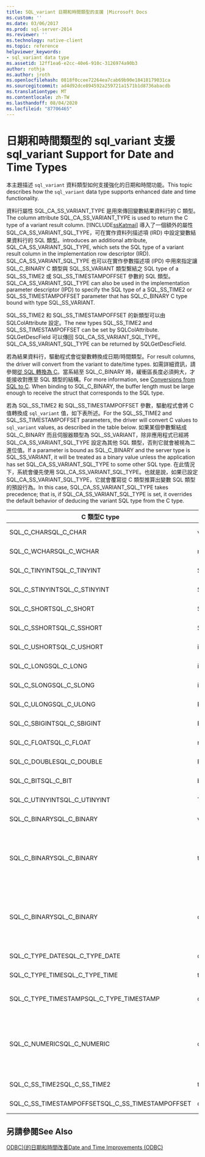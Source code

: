 ```yaml
---
title: SQL_variant 日期和時間類型的支援 |Microsoft Docs
ms.custom: ''
ms.date: 03/06/2017
ms.prod: sql-server-2014
ms.reviewer: ''
ms.technology: native-client
ms.topic: reference
helpviewer_keywords:
- sql_variant data type
ms.assetid: 12ff1ea6-e2cc-40e6-910c-3126974a90b3
author: rothja
ms.author: jroth
ms.openlocfilehash: 0818f0ccee72264ea7cab69b90e18418179031ca
ms.sourcegitcommit: ad4d92dce894592a259721a1571b1d8736abacdb
ms.translationtype: MT
ms.contentlocale: zh-TW
ms.lasthandoff: 08/04/2020
ms.locfileid: "87706465"
---
```

# <a name="sql_variant-support-for-date-and-time-types"></a><span data-ttu-id="4ef6e-102">日期和時間類型的 sql_variant 支援</span><span class="sxs-lookup"><span data-stu-id="4ef6e-102">sql_variant Support for Date and Time Types</span></span>
  <span data-ttu-id="4ef6e-103">本主題描述 `sql_variant` 資料類型如何支援強化的日期和時間功能。</span><span class="sxs-lookup"><span data-stu-id="4ef6e-103">This topic describes how the `sql_variant` data type supports enhanced date and time functionality.</span></span>  
  
 <span data-ttu-id="4ef6e-104">資料行屬性 SQL_CA_SS_VARIANT_TYPE 是用來傳回變數結果資料行的 C 類型。</span><span class="sxs-lookup"><span data-stu-id="4ef6e-104">The column attribute SQL_CA_SS_VARIANT_TYPE is used to return the C type of a variant result column.</span></span> [!INCLUDE[ssKatmai](../../includes/sskatmai-md.md)] <span data-ttu-id="4ef6e-105">導入了一個額外的屬性 SQL_CA_SS_VARIANT_SQL_TYPE，可在實作資料列描述項 (IRD) 中設定變數結果資料行的 SQL 類型。</span><span class="sxs-lookup"><span data-stu-id="4ef6e-105">introduces an additional attribute, SQL_CA_SS_VARIANT_SQL_TYPE, which sets the SQL type of a variant result column in the implementation row descriptor (IRD).</span></span> <span data-ttu-id="4ef6e-106">SQL_CA_SS_VARIANT_SQL_TYPE 也可以在實作參數描述項 (IPD) 中用來指定讓 SQL_C_BINARY C 類型與 SQL_SS_VARIANT 類型繫結之 SQL type of a SQL_SS_TIME2 或 SQL_SS_TIMESTAMPOFFSET 參數的 SQL 類型。</span><span class="sxs-lookup"><span data-stu-id="4ef6e-106">SQL_CA_SS_VARIANT_SQL_TYPE can also be used in the implementation parameter descriptor (IPD) to specify the SQL type of a SQL_SS_TIME2 or SQL_SS_TIMESTAMPOFFSET parameter that has SQL_C_BINARY C type bound with type SQL_SS_VARIANT.</span></span>  
  
 <span data-ttu-id="4ef6e-107">SQL_SS_TIME2 和 SQL_SS_TIMESTAMPOFFSET 的新類型可以由 SQLColAttribute 設定。</span><span class="sxs-lookup"><span data-stu-id="4ef6e-107">The new types SQL_SS_TIME2 and SQL_SS_TIMESTAMPOFFSET can be set by SQLColAttribute.</span></span> <span data-ttu-id="4ef6e-108">SQLGetDescField 可以傳回 SQL_CA_SS_VARIANT_SQL_TYPE。</span><span class="sxs-lookup"><span data-stu-id="4ef6e-108">SQL_CA_SS_VARIANT_SQL_TYPE can be returned by SQLGetDescField.</span></span>  
  
 <span data-ttu-id="4ef6e-109">若為結果資料行，驅動程式會從變數轉換成日期/時間類型。</span><span class="sxs-lookup"><span data-stu-id="4ef6e-109">For result columns, the driver will convert from the variant to date/time types.</span></span> <span data-ttu-id="4ef6e-110">如需詳細資訊，請參閱[從 SQL 轉換為 C](datetime-data-type-conversions-from-sql-to-c.md)。當系結至 SQL_C_BINARY 時，緩衝區長度必須夠大，才能接收對應至 SQL 類型的結構。</span><span class="sxs-lookup"><span data-stu-id="4ef6e-110">For more information, see [Conversions from SQL to C](datetime-data-type-conversions-from-sql-to-c.md). When binding to SQL_C_BINARY, the buffer length must be large enough to receive the struct that corresponds to the SQL type.</span></span>  
  
 <span data-ttu-id="4ef6e-111">若為 SQL_SS_TIME2 和 SQL_SS_TIMESTAMPOFFSET 參數，驅動程式會將 C 值轉換成 `sql_variant` 值，如下表所述。</span><span class="sxs-lookup"><span data-stu-id="4ef6e-111">For the SQL_SS_TIME2 and SQL_SS_TIMESTAMPOFFSET parameters, the driver will convert C values to `sql_variant` values, as described in the table below.</span></span> <span data-ttu-id="4ef6e-112">如果某個參數繫結成 SQL_C_BINARY 而且伺服器類型為 SQL_SS_VARIANT，除非應用程式已經將 SQL_CA_SS_VARIANT_SQL_TYPE 設定為其他 SQL 類型，否則它就會被視為二進位值。</span><span class="sxs-lookup"><span data-stu-id="4ef6e-112">If a parameter is bound as SQL_C_BINARY and the server type is SQL_SS_VARIANT, it will be treated as a binary value unless the application has set SQL_CA_SS_VARIANT_SQL_TYPE to some other SQL type.</span></span> <span data-ttu-id="4ef6e-113">在此情況下，系統會優先使用 SQL_CA_SS_VARIANT_SQL_TYPE。也就是說，如果已設定 SQL_CA_SS_VARIANT_SQL_TYPE，它就會覆寫從 C 類型推算出變數 SQL 類型的預設行為。</span><span class="sxs-lookup"><span data-stu-id="4ef6e-113">In this case, SQL_CA_SS_VARIANT_SQL_TYPE takes precedence; that is, if SQL_CA_SS_VARIANT_SQL_TYPE is set, it overrides the default behavior of deducing the variant SQL type from the C type.</span></span>  
  
|<span data-ttu-id="4ef6e-114">C 類型</span><span class="sxs-lookup"><span data-stu-id="4ef6e-114">C type</span></span>|<span data-ttu-id="4ef6e-115">伺服器類型</span><span class="sxs-lookup"><span data-stu-id="4ef6e-115">Server type</span></span>|<span data-ttu-id="4ef6e-116">註解</span><span class="sxs-lookup"><span data-stu-id="4ef6e-116">Comments</span></span>|  
|------------|-----------------|--------------|  
|<span data-ttu-id="4ef6e-117">SQL_C_CHAR</span><span class="sxs-lookup"><span data-stu-id="4ef6e-117">SQL_C_CHAR</span></span>|<span data-ttu-id="4ef6e-118">varchar</span><span class="sxs-lookup"><span data-stu-id="4ef6e-118">varchar</span></span>|<span data-ttu-id="4ef6e-119">SQL_CA_SS_VARIANT_SQL_TYPE 會被忽略。</span><span class="sxs-lookup"><span data-stu-id="4ef6e-119">SQL_CA_SS_VARIANT_SQL_TYPE is ignored.</span></span>|  
|<span data-ttu-id="4ef6e-120">SQL_C_WCHAR</span><span class="sxs-lookup"><span data-stu-id="4ef6e-120">SQL_C_WCHAR</span></span>|<span data-ttu-id="4ef6e-121">nvarcar</span><span class="sxs-lookup"><span data-stu-id="4ef6e-121">nvarcar</span></span>|<span data-ttu-id="4ef6e-122">SQL_CA_SS_VARIANT_SQL_TYPE 會被忽略。</span><span class="sxs-lookup"><span data-stu-id="4ef6e-122">SQL_CA_SS_VARIANT_SQL_TYPE is ignored.</span></span>|  
|<span data-ttu-id="4ef6e-123">SQL_C_TINYINT</span><span class="sxs-lookup"><span data-stu-id="4ef6e-123">SQL_C_TINYINT</span></span>|<span data-ttu-id="4ef6e-124">SMALLINT</span><span class="sxs-lookup"><span data-stu-id="4ef6e-124">smallint</span></span>|<span data-ttu-id="4ef6e-125">SQL_CA_SS_VARIANT_SQL_TYPE 會被忽略。</span><span class="sxs-lookup"><span data-stu-id="4ef6e-125">SQL_CA_SS_VARIANT_SQL_TYPE is ignored.</span></span>|  
|<span data-ttu-id="4ef6e-126">SQL_C_STINYINT</span><span class="sxs-lookup"><span data-stu-id="4ef6e-126">SQL_C_STINYINT</span></span>|<span data-ttu-id="4ef6e-127">SMALLINT</span><span class="sxs-lookup"><span data-stu-id="4ef6e-127">smallint</span></span>|<span data-ttu-id="4ef6e-128">SQL_CA_SS_VARIANT_SQL_TYPE 會被忽略。</span><span class="sxs-lookup"><span data-stu-id="4ef6e-128">SQL_CA_SS_VARIANT_SQL_TYPE is ignored.</span></span>|  
|<span data-ttu-id="4ef6e-129">SQL_C_SHORT</span><span class="sxs-lookup"><span data-stu-id="4ef6e-129">SQL_C_SHORT</span></span>|<span data-ttu-id="4ef6e-130">SMALLINT</span><span class="sxs-lookup"><span data-stu-id="4ef6e-130">smallint</span></span>|<span data-ttu-id="4ef6e-131">SQL_CA_SS_VARIANT_SQL_TYPE 會被忽略。</span><span class="sxs-lookup"><span data-stu-id="4ef6e-131">SQL_CA_SS_VARIANT_SQL_TYPE is ignored.</span></span>|  
|<span data-ttu-id="4ef6e-132">SQL_C_SSHORT</span><span class="sxs-lookup"><span data-stu-id="4ef6e-132">SQL_C_SSHORT</span></span>|<span data-ttu-id="4ef6e-133">SMALLINT</span><span class="sxs-lookup"><span data-stu-id="4ef6e-133">smallint</span></span>|<span data-ttu-id="4ef6e-134">SQL_CA_SS_VARIANT_SQL_TYPE 會被忽略。</span><span class="sxs-lookup"><span data-stu-id="4ef6e-134">SQL_CA_SS_VARIANT_SQL_TYPE is ignored.</span></span>|  
|<span data-ttu-id="4ef6e-135">SQL_C_USHORT</span><span class="sxs-lookup"><span data-stu-id="4ef6e-135">SQL_C_USHORT</span></span>|<span data-ttu-id="4ef6e-136">int</span><span class="sxs-lookup"><span data-stu-id="4ef6e-136">int</span></span>|<span data-ttu-id="4ef6e-137">SQL_CA_SS_VARIANT_SQL_TYPE 會被忽略。</span><span class="sxs-lookup"><span data-stu-id="4ef6e-137">SQL_CA_SS_VARIANT_SQL_TYPE is ignored.</span></span>|  
|<span data-ttu-id="4ef6e-138">SQL_C_LONG</span><span class="sxs-lookup"><span data-stu-id="4ef6e-138">SQL_C_LONG</span></span>|<span data-ttu-id="4ef6e-139">int</span><span class="sxs-lookup"><span data-stu-id="4ef6e-139">int</span></span>|<span data-ttu-id="4ef6e-140">SQL_CA_SS_VARIANT_SQL_TYPE 會被忽略。</span><span class="sxs-lookup"><span data-stu-id="4ef6e-140">SQL_CA_SS_VARIANT_SQL_TYPE is ignored.</span></span>|  
|<span data-ttu-id="4ef6e-141">SQL_C_SLONG</span><span class="sxs-lookup"><span data-stu-id="4ef6e-141">SQL_C_SLONG</span></span>|<span data-ttu-id="4ef6e-142">int</span><span class="sxs-lookup"><span data-stu-id="4ef6e-142">int</span></span>|<span data-ttu-id="4ef6e-143">SQL_CA_SS_VARIANT_SQL_TYPE 會被忽略。</span><span class="sxs-lookup"><span data-stu-id="4ef6e-143">SQL_CA_SS_VARIANT_SQL_TYPE is ignored.</span></span>|  
|<span data-ttu-id="4ef6e-144">SQL_C_ULONG</span><span class="sxs-lookup"><span data-stu-id="4ef6e-144">SQL_C_ULONG</span></span>|<span data-ttu-id="4ef6e-145">BIGINT</span><span class="sxs-lookup"><span data-stu-id="4ef6e-145">bigint</span></span>|<span data-ttu-id="4ef6e-146">SQL_CA_SS_VARIANT_SQL_TYPE 會被忽略。</span><span class="sxs-lookup"><span data-stu-id="4ef6e-146">SQL_CA_SS_VARIANT_SQL_TYPE is ignored.</span></span>|  
|<span data-ttu-id="4ef6e-147">SQL_C_SBIGINT</span><span class="sxs-lookup"><span data-stu-id="4ef6e-147">SQL_C_SBIGINT</span></span>|<span data-ttu-id="4ef6e-148">BIGINT</span><span class="sxs-lookup"><span data-stu-id="4ef6e-148">bigint</span></span>|<span data-ttu-id="4ef6e-149">SQL_CA_SS_VARIANT_SQL_TYPE 會被忽略。</span><span class="sxs-lookup"><span data-stu-id="4ef6e-149">SQL_CA_SS_VARIANT_SQL_TYPE is ignored.</span></span>|  
|<span data-ttu-id="4ef6e-150">SQL_C_FLOAT</span><span class="sxs-lookup"><span data-stu-id="4ef6e-150">SQL_C_FLOAT</span></span>|<span data-ttu-id="4ef6e-151">real</span><span class="sxs-lookup"><span data-stu-id="4ef6e-151">real</span></span>|<span data-ttu-id="4ef6e-152">SQL_CA_SS_VARIANT_SQL_TYPE 會被忽略。</span><span class="sxs-lookup"><span data-stu-id="4ef6e-152">SQL_CA_SS_VARIANT_SQL_TYPE is ignored.</span></span>|  
|<span data-ttu-id="4ef6e-153">SQL_C_DOUBLE</span><span class="sxs-lookup"><span data-stu-id="4ef6e-153">SQL_C_DOUBLE</span></span>|<span data-ttu-id="4ef6e-154">FLOAT</span><span class="sxs-lookup"><span data-stu-id="4ef6e-154">float</span></span>|<span data-ttu-id="4ef6e-155">SQL_CA_SS_VARIANT_SQL_TYPE 會被忽略。</span><span class="sxs-lookup"><span data-stu-id="4ef6e-155">SQL_CA_SS_VARIANT_SQL_TYPE is ignored.</span></span>|  
|<span data-ttu-id="4ef6e-156">SQL_C_BIT</span><span class="sxs-lookup"><span data-stu-id="4ef6e-156">SQL_C_BIT</span></span>|<span data-ttu-id="4ef6e-157">bit</span><span class="sxs-lookup"><span data-stu-id="4ef6e-157">bit</span></span>|<span data-ttu-id="4ef6e-158">SQL_CA_SS_VARIANT_SQL_TYPE 會被忽略。</span><span class="sxs-lookup"><span data-stu-id="4ef6e-158">SQL_CA_SS_VARIANT_SQL_TYPE is ignored.</span></span>|  
|<span data-ttu-id="4ef6e-159">SQL_C_UTINYINT</span><span class="sxs-lookup"><span data-stu-id="4ef6e-159">SQL_C_UTINYINT</span></span>|<span data-ttu-id="4ef6e-160">TINYINT</span><span class="sxs-lookup"><span data-stu-id="4ef6e-160">tinyint</span></span>|<span data-ttu-id="4ef6e-161">SQL_CA_SS_VARIANT_SQL_TYPE 會被忽略。</span><span class="sxs-lookup"><span data-stu-id="4ef6e-161">SQL_CA_SS_VARIANT_SQL_TYPE is ignored.</span></span>|  
|<span data-ttu-id="4ef6e-162">SQL_C_BINARY</span><span class="sxs-lookup"><span data-stu-id="4ef6e-162">SQL_C_BINARY</span></span>|<span data-ttu-id="4ef6e-163">varbinary</span><span class="sxs-lookup"><span data-stu-id="4ef6e-163">varbinary</span></span>|<span data-ttu-id="4ef6e-164">不會設定 SQL_CA_SS_VARIANT_SQL_TYPE。</span><span class="sxs-lookup"><span data-stu-id="4ef6e-164">SQL_CA_SS_VARIANT_SQL_TYPE is not set.</span></span>|  
|<span data-ttu-id="4ef6e-165">SQL_C_BINARY</span><span class="sxs-lookup"><span data-stu-id="4ef6e-165">SQL_C_BINARY</span></span>|<span data-ttu-id="4ef6e-166">time</span><span class="sxs-lookup"><span data-stu-id="4ef6e-166">time</span></span>|<span data-ttu-id="4ef6e-167">SQL_CA_SS_VARIANT_SQL_TYPE = SQL_SS_TIME2</span><span class="sxs-lookup"><span data-stu-id="4ef6e-167">SQL_CA_SS_VARIANT_SQL_TYPE = SQL_SS_TIME2</span></span><br /><br /> <span data-ttu-id="4ef6e-168">[小數值數] 設定為 SQL_DESC_PRECISION () 的*DecimalDigits*參數 `SQLBindParameter` 。</span><span class="sxs-lookup"><span data-stu-id="4ef6e-168">Scale is set to SQL_DESC_PRECISION (the *DecimalDigits* parameter of `SQLBindParameter`).</span></span>|  
|<span data-ttu-id="4ef6e-169">SQL_C_BINARY</span><span class="sxs-lookup"><span data-stu-id="4ef6e-169">SQL_C_BINARY</span></span>|<span data-ttu-id="4ef6e-170">datetimeoffset</span><span class="sxs-lookup"><span data-stu-id="4ef6e-170">datetimeoffset</span></span>|<span data-ttu-id="4ef6e-171">SQL_CA_SS_VARIANT_SQL_TYPE = SQL_SS_TIMESTAMPOFFSET</span><span class="sxs-lookup"><span data-stu-id="4ef6e-171">SQL_CA_SS_VARIANT_SQL_TYPE = SQL_SS_TIMESTAMPOFFSET</span></span><br /><br /> <span data-ttu-id="4ef6e-172">[小數值數] 設定為 SQL_DESC_PRECISION () 的*DecimalDigits*參數 `SQLBindParameter` 。</span><span class="sxs-lookup"><span data-stu-id="4ef6e-172">Scale is set to SQL_DESC_PRECISION (the *DecimalDigits* parameter of `SQLBindParameter`).</span></span>|  
|<span data-ttu-id="4ef6e-173">SQL_C_TYPE_DATE</span><span class="sxs-lookup"><span data-stu-id="4ef6e-173">SQL_C_TYPE_DATE</span></span>|<span data-ttu-id="4ef6e-174">date</span><span class="sxs-lookup"><span data-stu-id="4ef6e-174">date</span></span>|<span data-ttu-id="4ef6e-175">SQL_CA_SS_VARIANT_SQL_TYPE 會被忽略。</span><span class="sxs-lookup"><span data-stu-id="4ef6e-175">SQL_CA_SS_VARIANT_SQL_TYPE is ignored.</span></span>|  
|<span data-ttu-id="4ef6e-176">SQL_C_TYPE_TIME</span><span class="sxs-lookup"><span data-stu-id="4ef6e-176">SQL_C_TYPE_TIME</span></span>|<span data-ttu-id="4ef6e-177">time(0)</span><span class="sxs-lookup"><span data-stu-id="4ef6e-177">time(0)</span></span>|<span data-ttu-id="4ef6e-178">SQL_CA_SS_VARIANT_SQL_TYPE 會被忽略。</span><span class="sxs-lookup"><span data-stu-id="4ef6e-178">SQL_CA_SS_VARIANT_SQL_TYPE is ignored.</span></span>|  
|<span data-ttu-id="4ef6e-179">SQL_C_TYPE_TIMESTAMP</span><span class="sxs-lookup"><span data-stu-id="4ef6e-179">SQL_C_TYPE_TIMESTAMP</span></span>|<span data-ttu-id="4ef6e-180">datetime2</span><span class="sxs-lookup"><span data-stu-id="4ef6e-180">datetime2</span></span>|<span data-ttu-id="4ef6e-181">[小數值數] 設定為 SQL_DESC_PRECISION () 的*DecimalDigits*參數 `SQLBindParameter` 。</span><span class="sxs-lookup"><span data-stu-id="4ef6e-181">Scale is set to SQL_DESC_PRECISION (the *DecimalDigits* parameter of `SQLBindParameter`).</span></span>|  
|<span data-ttu-id="4ef6e-182">SQL_C_NUMERIC</span><span class="sxs-lookup"><span data-stu-id="4ef6e-182">SQL_C_NUMERIC</span></span>|<span data-ttu-id="4ef6e-183">decimal</span><span class="sxs-lookup"><span data-stu-id="4ef6e-183">decimal</span></span>|<span data-ttu-id="4ef6e-184">[有效位數] 設定為 SQL_DESC_PRECISION () 的*ColumnSize*參數 `SQLBindParameter` 。</span><span class="sxs-lookup"><span data-stu-id="4ef6e-184">Precision is set to SQL_DESC_PRECISION (the *ColumnSize* parameter of `SQLBindParameter`).</span></span><br /><br /> <span data-ttu-id="4ef6e-185">將擴展集設定為 SQL_DESC_SCALE (SQLBindParameter) 的*DecimalDigits*參數。</span><span class="sxs-lookup"><span data-stu-id="4ef6e-185">Scale set to SQL_DESC_SCALE (the *DecimalDigits* parameter of SQLBindParameter).</span></span>|  
|<span data-ttu-id="4ef6e-186">SQL_C_SS_TIME2</span><span class="sxs-lookup"><span data-stu-id="4ef6e-186">SQL_C_SS_TIME2</span></span>|<span data-ttu-id="4ef6e-187">time</span><span class="sxs-lookup"><span data-stu-id="4ef6e-187">time</span></span>|<span data-ttu-id="4ef6e-188">SQL_CA_SS_VARIANT_SQL_TYPE 會被忽略</span><span class="sxs-lookup"><span data-stu-id="4ef6e-188">SQL_CA_SS_VARIANT_SQL_TYPE is ignored</span></span>|  
|<span data-ttu-id="4ef6e-189">SQL_C_SS_TIMESTAMPOFFSET</span><span class="sxs-lookup"><span data-stu-id="4ef6e-189">SQL_C_SS_TIMESTAMPOFFSET</span></span>|<span data-ttu-id="4ef6e-190">datetimeoffset</span><span class="sxs-lookup"><span data-stu-id="4ef6e-190">datetimeoffset</span></span>|<span data-ttu-id="4ef6e-191">SQL_CA_SS_VARIANT_SQL_TYPE 會被忽略</span><span class="sxs-lookup"><span data-stu-id="4ef6e-191">SQL_CA_SS_VARIANT_SQL_TYPE is ignored</span></span>|  
  
## <a name="see-also"></a><span data-ttu-id="4ef6e-192">另請參閱</span><span class="sxs-lookup"><span data-stu-id="4ef6e-192">See Also</span></span>  
 [<span data-ttu-id="4ef6e-193">ODBC&#41;&#40;的日期和時間改善</span><span class="sxs-lookup"><span data-stu-id="4ef6e-193">Date and Time Improvements &#40;ODBC&#41;</span></span>](date-and-time-improvements-odbc.md)  
  
  
